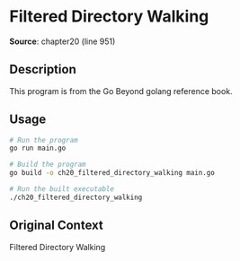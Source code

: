 # Filtered Directory Walking

**Source**: chapter20 (line 951)

## Description

This program is from the Go Beyond golang reference book.

## Usage

```bash
# Run the program
go run main.go

# Build the program
go build -o ch20_filtered_directory_walking main.go

# Run the built executable
./ch20_filtered_directory_walking
```

## Original Context

Filtered Directory Walking
